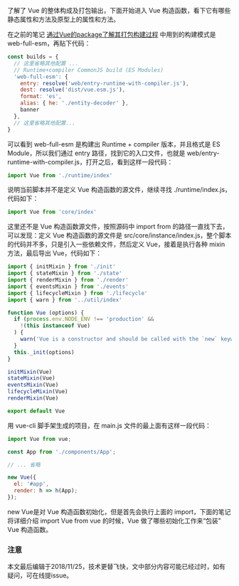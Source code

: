 了解了 Vue 的整体构成及打包输出，下面开始进入 Vue 构造函数，看下它有哪些静态属性和方法及原型上的属性和方法。

在之前的笔记 [通过Vue的package了解其打包构建过程](https://github.com/zymfe/into-vue/blob/master/doc/01%E3%80%81%E8%B5%B0%E8%BF%9BVue/02%E3%80%81%E9%80%9A%E8%BF%87Vue%E7%9A%84package%E4%BA%86%E8%A7%A3%E5%85%B6%E6%89%93%E5%8C%85%E6%9E%84%E5%BB%BA%E8%BF%87%E7%A8%8B.md) 中用到的构建模式是 web-full-esm，再贴下代码：

``` javascript
const builds = {
  // 这里省略其他配置 ...
  // Runtime+compiler CommonJS build (ES Modules)
  'web-full-esm': {
    entry: resolve('web/entry-runtime-with-compiler.js'),
    dest: resolve('dist/vue.esm.js'),
    format: 'es',
    alias: { he: './entity-decoder' },
    banner
  },
  // 这里省略其他配置...
}
```

可以看到 web-full-esm 是构建出 Runtime + compiler 版本，并且格式是 ES Module，所以我们通过 entry 路径，找到它的入口文件，也就是 web/entry-runtime-with-compiler.js，打开之后，看到这样一段代码：

``` javascript
import Vue from './runtime/index'
```

说明当前脚本并不是定义 Vue 构造函数的源文件，继续寻找 ./runtime/index.js，代码如下：

``` javascript
import Vue from 'core/index'
```

这里还不是 Vue 构造函数源文件，按照源码中 import from 的路径一直找下去，可以发现：定义 Vue 构造函数的源文件是 src/core/instance/index.js，整个脚本的代码并不多，只是引入一些依赖文件，然后定义 Vue，接着是执行各种 mixin 方法，最后导出 Vue，代码如下：

``` javascript
import { initMixin } from './init'
import { stateMixin } from './state'
import { renderMixin } from './render'
import { eventsMixin } from './events'
import { lifecycleMixin } from './lifecycle'
import { warn } from '../util/index'

function Vue (options) {
  if (process.env.NODE_ENV !== 'production' &&
    !(this instanceof Vue)
  ) {
    warn('Vue is a constructor and should be called with the `new` keyword')
  }
  this._init(options)
}

initMixin(Vue)
stateMixin(Vue)
eventsMixin(Vue)
lifecycleMixin(Vue)
renderMixin(Vue)

export default Vue
```

用 vue-cli 脚手架生成的项目，在 main.js 文件的最上面有这样一段代码：

``` javascript
import Vue from vue;

const App from './components/App';

// ... 省略

new Vue({
  el: '#app',
  render: h => h(App);
});
```

new Vue是对 Vue 构造函数初始化，但是首先会执行上面的 import，下面的笔记将详细介绍 import Vue from vue 的时候，Vue 做了哪些初始化工作来“包装” Vue 构造函数。

### 注意
本文最后编辑于2018/11/25，技术更替飞快，文中部分内容可能已经过时，如有疑问，可在线提issue。